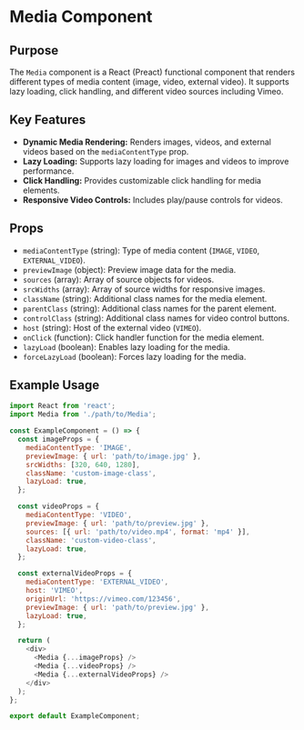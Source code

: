 # Media Component

## Purpose
The `Media` component is a React (Preact) functional component that renders different types of media content (image, video, external video). It supports lazy loading, click handling, and different video sources including Vimeo.

## Key Features
- **Dynamic Media Rendering:** Renders images, videos, and external videos based on the `mediaContentType` prop.
- **Lazy Loading:** Supports lazy loading for images and videos to improve performance.
- **Click Handling:** Provides customizable click handling for media elements.
- **Responsive Video Controls:** Includes play/pause controls for videos.

## Props
- `mediaContentType` (string): Type of media content (`IMAGE`, `VIDEO`, `EXTERNAL_VIDEO`).
- `previewImage` (object): Preview image data for the media.
- `sources` (array): Array of source objects for videos.
- `srcWidths` (array): Array of source widths for responsive images.
- `className` (string): Additional class names for the media element.
- `parentClass` (string): Additional class names for the parent element.
- `controlClass` (string): Additional class names for video control buttons.
- `host` (string): Host of the external video (`VIMEO`).
- `onClick` (function): Click handler function for the media element.
- `lazyLoad` (boolean): Enables lazy loading for the media.
- `forceLazyLoad` (boolean): Forces lazy loading for the media.

## Example Usage
```javascript
import React from 'react';
import Media from './path/to/Media';

const ExampleComponent = () => {
  const imageProps = {
    mediaContentType: 'IMAGE',
    previewImage: { url: 'path/to/image.jpg' },
    srcWidths: [320, 640, 1280],
    className: 'custom-image-class',
    lazyLoad: true,
  };

  const videoProps = {
    mediaContentType: 'VIDEO',
    previewImage: { url: 'path/to/preview.jpg' },
    sources: [{ url: 'path/to/video.mp4', format: 'mp4' }],
    className: 'custom-video-class',
    lazyLoad: true,
  };

  const externalVideoProps = {
    mediaContentType: 'EXTERNAL_VIDEO',
    host: 'VIMEO',
    originUrl: 'https://vimeo.com/123456',
    previewImage: { url: 'path/to/preview.jpg' },
    lazyLoad: true,
  };

  return (
    <div>
      <Media {...imageProps} />
      <Media {...videoProps} />
      <Media {...externalVideoProps} />
    </div>
  );
};

export default ExampleComponent;
